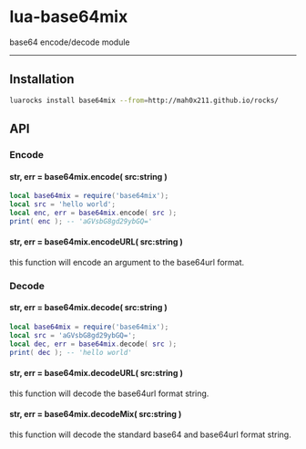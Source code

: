 lua-base64mix
=========

base64 encode/decode module

---

## Installation

```sh
luarocks install base64mix --from=http://mah0x211.github.io/rocks/
```


## API

### Encode

#### str, err = base64mix.encode( src:string )

```lua
local base64mix = require('base64mix');
local src = 'hello world';
local enc, err = base64mix.encode( src );
print( enc ); -- 'aGVsbG8gd29ybGQ='
```

#### str, err = base64mix.encodeURL( src:string )

this function will encode an argument to the base64url format.


### Decode

#### str, err = base64mix.decode( src:string )

```lua
local base64mix = require('base64mix');
local src = 'aGVsbG8gd29ybGQ=';
local dec, err = base64mix.decode( src );
print( dec ); -- 'hello world'
```
#### str, err = base64mix.decodeURL( src:string )

this function will decode the base64url format string.

#### str, err = base64mix.decodeMix( src:string )

this function will decode the standard base64 and base64url format string.


